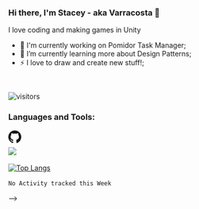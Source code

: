 ### Hi there, I'm Stacey - aka Varracosta 👋 

I love coding and making games in Unity
- 🔭 I'm currently working on Pomidor Task Manager;
- 🌱 I’m currently learning more about Design Patterns;
- ⚡ I love to draw and create new stuff!;

<br />

![visitors](https://visitor-badge.glitch.me/badge?page_id=page.id=Varracosta&left_text=My%20Page%20Visitors)
### Languages and Tools:

<img align="left" alt="GitHub" width="26px" src="https://raw.githubusercontent.com/github/explore/78df643247d429f6cc873026c0622819ad797942/topics/github/github.png" />

<br />
<br />

<img height="180em" src="https://github-readme-stats.vercel.app/api?username=Varracosta&show_icons=true&hide_border=true&&count_private=true&include_all_commits=true"/>

[![Top Langs](https://github-readme-stats.vercel.app/api/top-langs/?username=Varracosta&layout=compact)](https://github.com/anuraghazra/github-readme-stats)

<!--START_SECTION:waka-->
```text
No Activity tracked this Week
```
<!--END_SECTION:waka-->


-->
